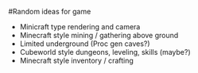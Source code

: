#Random ideas for game
* Minicraft type rendering and camera
* Minecraft style mining / gathering above ground
* Limited underground (Proc gen caves?)
* Cubeworld style dungeons, leveling, skills (maybe?)
* Minecraft style inventory / crafting
